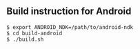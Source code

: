 ## Build instruction for Android ##

```
$ export ANDROID_NDK=/path/to/android-ndk
$ cd build-android
$ ./build.sh
```
